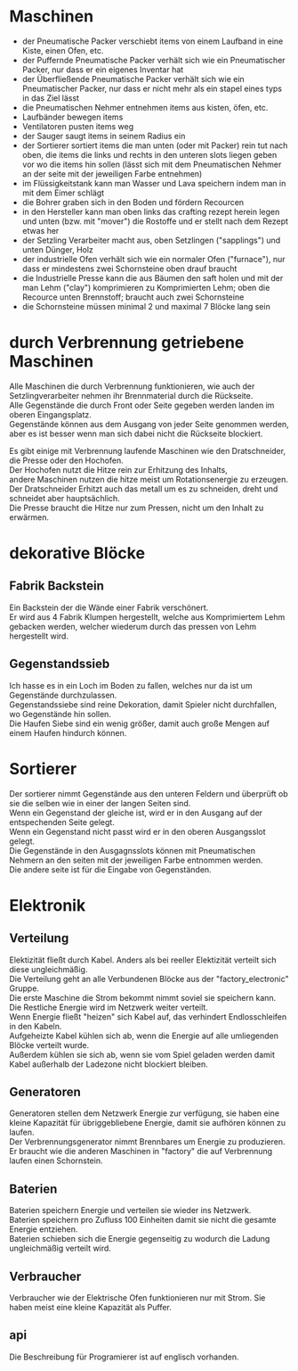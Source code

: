 # Maschinen
* der Pneumatische Packer verschiebt items von einem Laufband in eine Kiste, einen Ofen, etc.
* der Puffernde Pneumatische Packer verhält sich wie ein Pneumatischer Packer, nur dass er ein eigenes Inventar hat
* der Überfließende Pneumatische Packer verhält sich wie ein Pneumatischer Packer, nur dass er nicht mehr als ein stapel eines typs in das Ziel lässt
* die Pneumatischen Nehmer entnehmen items aus kisten, öfen, etc.
* Laufbänder bewegen items
* Ventilatoren pusten items weg
* der Sauger saugt items in seinem Radius ein
* der Sortierer sortiert items die man unten (oder mit Packer) rein tut nach oben, die items die links und rechts in den unteren slots liegen geben vor wo die items hin sollen (lässt sich mit dem Pneumatischen Nehmer an der seite mit der jeweiligen Farbe entnehmen)
* im Flüssigkeitstank kann man Wasser und Lava speichern indem man in mit dem Eimer schlägt
* die Bohrer graben sich in den Boden und fördern Recourcen
* in den Hersteller kann man oben links das crafting rezept herein legen und unten (bzw. mit "mover") die Rostoffe und er stellt nach dem Rezept etwas her
* der Setzling Verarbeiter macht aus, oben Setzlingen ("sapplings") und unten Dünger, Holz
* der industrielle Ofen verhält sich wie ein normaler Ofen ("furnace"), nur dass er mindestens zwei Schornsteine oben drauf braucht
* die Industrielle Presse kann die aus Bäumen den saft holen und mit der man Lehm ("clay") komprimieren zu Komprimierten Lehm; oben die Recource unten Brennstoff; braucht auch zwei Schornsteine
* die Schornsteine müssen minimal 2 und maximal 7 Blöcke lang sein

# durch Verbrennung getriebene Maschinen
Alle Maschinen die durch Verbrennung funktionieren, wie auch der Setzlingverarbeiter nehmen ihr Brennmaterial durch die Rückseite.  
Alle Gegenstände die durch Front oder Seite gegeben werden landen im oberen Eingangsplatz.  
Gegenstände können aus dem Ausgang von jeder Seite genommen werden, aber es ist besser wenn man sich dabei nicht die Rückseite blockiert.  

Es gibt einige mit Verbrennung laufende Maschinen wie den Dratschneider, die Presse oder den Hochofen.  
Der Hochofen nutzt die Hitze rein zur Erhitzung des Inhalts,  
andere Maschinen nutzen die hitze meist um Rotationsenergie zu erzeugen.
Der Dratschneider Erhitzt auch das metall um es zu schneiden, dreht und schneidet aber hauptsächlich.  
Die Presse braucht die Hitze nur zum Pressen, nicht um den Inhalt zu erwärmen.

# dekorative Blöcke

## Fabrik Backstein
Ein Backstein der die Wände einer Fabrik verschönert.  
Er wird aus 4 Fabrik Klumpen hergestellt, welche aus Komprimiertem Lehm gebacken werden, welcher wiederum durch das pressen von Lehm hergestellt wird.  

## Gegenstandssieb
Ich hasse es in ein Loch im Boden zu fallen, welches nur da ist um Gegenstände durchzulassen.  
Gegenstandssiebe sind reine Dekoration, damit Spieler nicht durchfallen, wo Gegenstände hin sollen.  
Die Haufen Siebe sind ein wenig größer, damit auch große Mengen auf einem Haufen hindurch können.

# Sortierer
Der sortierer nimmt Gegenstände aus den unteren Feldern und überprüft ob sie die selben wie in einer der langen Seiten sind.  
Wenn ein Gegenstand der gleiche ist, wird er in den Ausgang auf der entspechenden Seite gelegt.  
Wenn ein Gegenstand nicht passt wird er in den oberen Ausgangsslot gelegt.  
Die Gegenstände in den Ausgagnsslots können mit Pneumatischen Nehmern an den seiten mit der jeweiligen Farbe entnommen werden.  
Die andere seite ist für die Eingabe von Gegenständen.  

# Elektronik

## Verteilung
Elektizität fließt durch Kabel. Anders als bei reeller Elektizität verteilt sich diese ungleichmäßig.  
Die Verteilung geht an alle Verbundenen Blöcke aus der "factory_electronic" Gruppe.  
Die erste Maschine die Strom bekommt nimmt soviel sie speichern kann.  
Die Restliche Energie wird im Netzwerk weiter verteilt.  
Wenn Energie fließt "heizen" sich Kabel auf, das verhindert Endlosschleifen in den Kabeln.  
Aufgeheizte Kabel kühlen sich ab, wenn die Energie auf alle umliegenden Blöcke verteilt wurde.  
Außerdem kühlen sie sich ab, wenn sie vom Spiel geladen werden damit Kabel außerhalb der Ladezone nicht blockiert bleiben.

## Generatoren
Generatoren stellen dem Netzwerk Energie zur verfügung, sie haben eine kleine Kapazität für übriggebliebene Energie, damit sie aufhören können zu laufen.  
Der Verbrennungsgenerator nimmt Brennbares um Energie zu produzieren. Er braucht wie die anderen Maschinen in "factory" die auf Verbrennung laufen einen Schornstein.

## Baterien
Baterien speichern Energie und verteilen sie wieder ins Netzwerk.  
Baterien speichern pro Zufluss 100 Einheiten damit sie nicht die gesamte Energie entziehen.  
Baterien schieben sich die Energie gegenseitig zu wodurch die Ladung ungleichmäßig verteilt wird.

## Verbraucher
Verbraucher wie der Elektrische Ofen funktionieren nur mit Strom.
Sie haben meist eine kleine Kapazität als Puffer.

## api
Die Beschreibung für Programierer ist auf englisch vorhanden.
